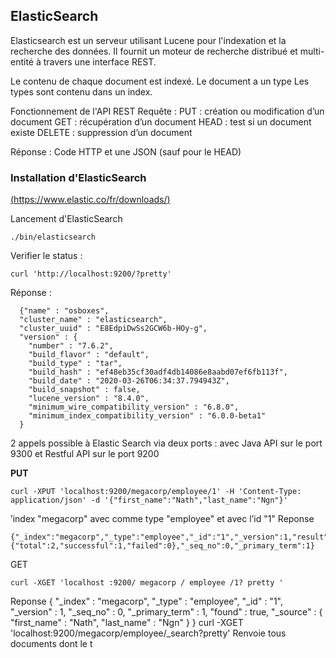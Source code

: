 
## ElasticSearch
Elasticsearch est un serveur utilisant Lucene pour l'indexation et la recherche des données. Il fournit un moteur de recherche distribué et multi-entité à travers une interface REST.

Le contenu de chaque document est indexé.
Le document a un type 
Les types sont contenu dans un index.

Fonctionnement de l'API REST 
Requête :
PUT : création ou modification d’un document 
GET : récupération d’un document 
HEAD : test si un document existe 
DELETE : suppression d’un document

Réponse : Code HTTP et une JSON (sauf pour le HEAD)

### Installation d'ElasticSearch
[(https://www.elastic.co/fr/downloads/)](https://www.elastic.co/fr/downloads/)

Lancement d'ElasticSearch

    ./bin/elasticsearch
Verifier le status :

    curl 'http://localhost:9200/?pretty'

Réponse :

      {"name" : "osboxes",
      "cluster_name" : "elasticsearch",
      "cluster_uuid" : "E8EdpiDwSs2GCW6b-HOy-g",
      "version" : {
        "number" : "7.6.2",
        "build_flavor" : "default",
        "build_type" : "tar",
        "build_hash" : "ef48eb35cf30adf4db14086e8aabd07ef6fb113f",
        "build_date" : "2020-03-26T06:34:37.794943Z",
        "build_snapshot" : false,
        "lucene_version" : "8.4.0",
        "minimum_wire_compatibility_version" : "6.8.0",
        "minimum_index_compatibility_version" : "6.0.0-beta1"
      }
2 appels possible à Elastic Search via deux ports :
avec Java API sur le port 9300 et Restful API sur le port 9200

**PUT** 

    curl -XPUT 'localhost:9200/megacorp/employee/1' -H 'Content-Type: application/json' -d '{"first_name":"Nath","last_name":"Ngn"}'
’index "megacorp" avec comme type "employee" et avec l’id "1"
Reponse

    {"_index":"megacorp","_type":"employee","_id":"1","_version":1,"result":"created","_shards":{"total":2,"successful":1,"failed":0},"_seq_no":0,"_primary_term":1}

GET

    curl -XGET 'localhost :9200/ megacorp / employee /1? pretty '
    
Reponse
    {
      "_index" : "megacorp",
      "_type" : "employee",
      "_id" : "1",
      "_version" : 1,
      "_seq_no" : 0,
      "_primary_term" : 1,
      "found" : true,
      "_source" : {
        "first_name" : "Nath",
        "last_name" : "Ngn"
      }
    }
    curl -XGET 'localhost:9200/megacorp/employee/_search?pretty'
Renvoie tous documents dont le t
<!--stackedit_data:
eyJoaXN0b3J5IjpbNjg1NjA2NjI4LC0xNzMxNTczNDc3LC0xMD
Y3NzczOTYsMTg0NjY1MzIxNywxNTc2MjA2MjYxLC0zODI1MDcx
NjldfQ==
-->